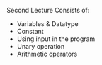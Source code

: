 Second Lecture Consists of:
- Variables & Datatype
- Constant
- Using input in the program
- Unary operation 
- Arithmetic operators
